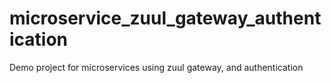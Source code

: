 # microservice_zuul_gateway_authentication
Demo project for microservices using zuul gateway, and authentication
